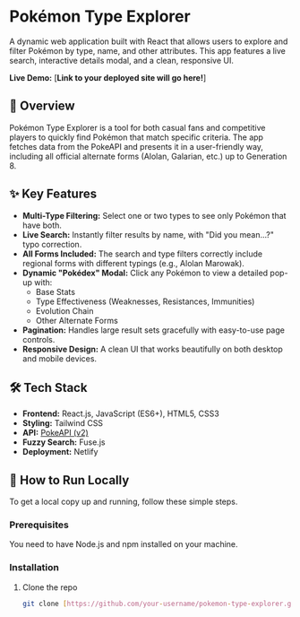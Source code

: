 # Pokémon Type Explorer

A dynamic web application built with React that allows users to explore and filter Pokémon by type, name, and other attributes. This app features a live search, interactive details modal, and a clean, responsive UI.

**Live Demo:** [**Link to your deployed site will go here!**]

## 📌 Overview

Pokémon Type Explorer is a tool for both casual fans and competitive players to quickly find Pokémon that match specific criteria. The app fetches data from the PokeAPI and presents it in a user-friendly way, including all official alternate forms (Alolan, Galarian, etc.) up to Generation 8.

## ✨ Key Features

- **Multi-Type Filtering:** Select one or two types to see only Pokémon that have both.
- **Live Search:** Instantly filter results by name, with "Did you mean...?" typo correction.
- **All Forms Included:** The search and type filters correctly include regional forms with different typings (e.g., Alolan Marowak).
- **Dynamic "Pokédex" Modal:** Click any Pokémon to view a detailed pop-up with:
  - Base Stats
  - Type Effectiveness (Weaknesses, Resistances, Immunities)
  - Evolution Chain
  - Other Alternate Forms
- **Pagination:** Handles large result sets gracefully with easy-to-use page controls.
- **Responsive Design:** A clean UI that works beautifully on both desktop and mobile devices.

## 🛠️ Tech Stack

- **Frontend:** React.js, JavaScript (ES6+), HTML5, CSS3
- **Styling:** Tailwind CSS
- **API:** [PokeAPI (v2)](https://pokeapi.co/)
- **Fuzzy Search:** Fuse.js
- **Deployment:** Netlify

## 🚀 How to Run Locally

To get a local copy up and running, follow these simple steps.

### Prerequisites

You need to have Node.js and npm installed on your machine.

### Installation

1. Clone the repo
   ```sh
   git clone [https://github.com/your-username/pokemon-type-explorer.git](https://github.com/your-username/pokemon-type-explorer.git)

